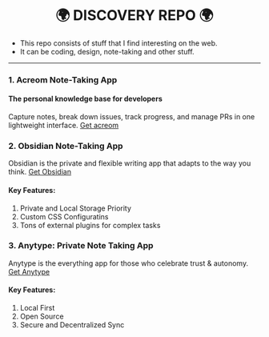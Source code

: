 <div align="center">
  <h1>
    🌍 DISCOVERY REPO 🌍
  </h1>
</div>

- This repo consists of stuff that I find interesting on the web.</br>
- It can be coding, design, note-taking and other stuff.

***

<h3>1. Acreom Note-Taking App</h3>
<h4><strong>The personal knowledge base for developers</strong></h4>

Capture notes, break down issues, track progress, and manage PRs in one lightweight interface.
<a href="https://acreom.com/">Get acreom</a>

<h3>2. Obsidian Note-Taking App</h3>

Obsidian is the private and flexible writing app that adapts to the way you think.
<a href="https:/obsidian.md">Get Obsidian</a>

<h4>Key Features:</h4>
<ol>
  <li>Private and Local Storage Priority</li>
  <li>Custom CSS Configuratins</li>
  <li>Tons of external plugins for complex tasks</li>
</ol>

<h3>3. Anytype: Private Note Taking App</h3>

Anytype is the everything app for those who celebrate trust & autonomy.
<a href="https://anytype.io/">Get Anytype</a>

<h4>Key Features:</h4>
<ol>
  <li>Local First</li>
  <li>Open Source</li>
  <li>Secure and Decentralized Sync</li>
</ol>
